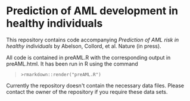 # Prediction of AML development in healthy individuals
This repository contains code accompanying _Prediction of AML risk in healthy individuals_ by Abelson, Collord, et al. Nature (in press).

All code is contained in preAML.R with the corresponding output in preAML.html. It has been run in R using the command

> `>rmarkdown::render("preAML.R")`

Currently the repository doesn't contain the necessary data files. Please contact the owner of the repository if you require these data sets.
